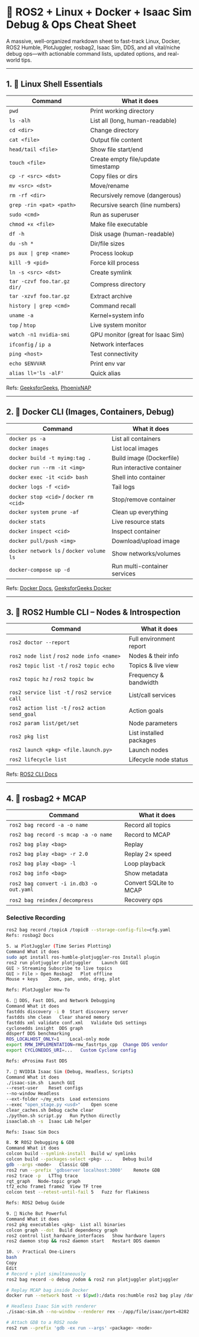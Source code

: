 # 🧠 ROS2 + Linux + Docker + Isaac Sim Debug & Ops Cheat Sheet

A massive, well-organized markdown sheet to fast-track Linux, Docker, ROS2 Humble, PlotJuggler, rosbag2, Isaac Sim, DDS, and all vital/niche debug ops—with actionable command lists, updated options, and real-world tips.

---

## 1. 🐧 Linux Shell Essentials

| Command | What it does |
|--------|---------------|
| `pwd` | Print working directory |
| `ls -alh` | List all (long, human-readable) |
| `cd <dir>` | Change directory |
| `cat <file>` | Output file content |
| `head/tail <file>` | Show file start/end |
| `touch <file>` | Create empty file/update timestamp |
| `cp -r <src> <dst>` | Copy files or dirs |
| `mv <src> <dst>` | Move/rename |
| `rm -rf <dir>` | Recursively remove (dangerous) |
| `grep -rin <pat> <path>` | Recursive search (line numbers) |
| `sudo <cmd>` | Run as superuser |
| `chmod +x <file>` | Make file executable |
| `df -h` | Disk usage (human-readable) |
| `du -sh *` | Dir/file sizes |
| `ps aux \| grep <name>` | Process lookup |
| `kill -9 <pid>` | Force kill process |
| `ln -s <src> <dst>` | Create symlink |
| `tar -czvf foo.tar.gz dir/` | Compress directory |
| `tar -xzvf foo.tar.gz` | Extract archive |
| `history \| grep <cmd>` | Command recall |
| `uname -a` | Kernel+system info |
| `top` / `htop` | Live system monitor |
| `watch -n1 nvidia-smi` | GPU monitor (great for Isaac Sim) |
| `ifconfig` / `ip a` | Network interfaces |
| `ping <host>` | Test connectivity |
| `echo $ENVVAR` | Print env var |
| `alias ll='ls -alF'` | Quick alias |

Refs: [GeeksforGeeks](https://www.geeksforgeeks.org), [PhoenixNAP](https://phoenixnap.com/kb/linux-commands)

---

## 2. 🐳 Docker CLI (Images, Containers, Debug)

| Command | What it does |
|--------|---------------|
| `docker ps -a` | List all containers |
| `docker images` | List local images |
| `docker build -t myimg:tag .` | Build image (Dockerfile) |
| `docker run --rm -it <img>` | Run interactive container |
| `docker exec -it <cid> bash` | Shell into container |
| `docker logs -f <cid>` | Tail logs |
| `docker stop <cid>` / `docker rm <cid>` | Stop/remove container |
| `docker system prune -af` | Clean up everything |
| `docker stats` | Live resource stats |
| `docker inspect <cid>` | Inspect container |
| `docker pull/push <img>` | Download/upload image |
| `docker network ls` / `docker volume ls` | Show networks/volumes |
| `docker-compose up -d` | Run multi-container services |

Refs: [Docker Docs](https://docs.docker.com/), [GeeksforGeeks Docker](https://www.geeksforgeeks.org/docker/)

---

## 3. 🤖 ROS2 Humble CLI – Nodes & Introspection

| Command | What it does |
|--------|---------------|
| `ros2 doctor --report` | Full environment report |
| `ros2 node list` / `ros2 node info <name>` | Nodes & their info |
| `ros2 topic list -t` / `ros2 topic echo` | Topics & live view |
| `ros2 topic hz` / `ros2 topic bw` | Frequency & bandwidth |
| `ros2 service list -t` / `ros2 service call` | List/call services |
| `ros2 action list -t` / `ros2 action send_goal` | Action goals |
| `ros2 param list/get/set` | Node parameters |
| `ros2 pkg list` | List installed packages |
| `ros2 launch <pkg> <file.launch.py>` | Launch nodes |
| `ros2 lifecycle list` | Lifecycle node status |

Refs: [ROS2 CLI Docs](https://docs.ros.org/en/rolling/How-To-Guides/Intro-to-ROS-2-CLI.html)

---

## 4. 🎥 rosbag2 + MCAP

| Command | What it does |
|--------|---------------|
| `ros2 bag record -a -o name` | Record all topics |
| `ros2 bag record -s mcap -a -o name` | Record to MCAP |
| `ros2 bag play <bag>` | Replay |
| `ros2 bag play <bag> -r 2.0` | Replay 2× speed |
| `ros2 bag play <bag> -l` | Loop playback |
| `ros2 bag info <bag>` | Show metadata |
| `ros2 bag convert -i in.db3 -o out.yaml` | Convert SQLite to MCAP |
| `ros2 bag reindex` / `decompress` | Recovery ops |

### Selective Recording
```bash
ros2 bag record /topicA /topicB --storage-config-file=cfg.yaml
Refs: rosbag2 Docs

5. 📊 PlotJuggler (Time Series Plotting)
Command	What it does
sudo apt install ros-humble-plotjuggler-ros	Install plugin
ros2 run plotjuggler plotjuggler	Launch GUI
GUI > Streaming	Subscribe to live topics
GUI > File > Open Rosbag2	Plot offline
Mouse + keys	Zoom, pan, undo, drag, plot

Refs: PlotJuggler How-To

6. 📡 DDS, Fast DDS, and Network Debugging
Command	What it does
fastdds discovery -i 0	Start discovery server
fastdds shm clean	Clear shared memory
fastdds xml validate conf.xml	Validate QoS settings
cyclonedds insight	DDS graph
ddsperf	DDS benchmarking
ROS_LOCALHOST_ONLY=1	Local-only mode
export RMW_IMPLEMENTATION=rmw_fastrtps_cpp	Change DDS vendor
export CYCLONEDDS_URI=...	Custom Cyclone config

Refs: eProsima Fast DDS

7. 🧪 NVIDIA Isaac Sim (Debug, Headless, Scripts)
Command	What it does
./isaac-sim.sh	Launch GUI
--reset-user	Reset configs
--no-window	Headless
--ext-folder ~/my_exts	Load extensions
--exec "open_stage.py <usd>"	Open scene
clear_caches.sh	Debug cache clear
./python.sh script.py	Run Python directly
isaaclab.sh -s	Isaac Lab helper

Refs: Isaac Sim Docs

8. 🛠️ ROS2 Debugging & GDB
Command	What it does
colcon build --symlink-install	Build w/ symlinks
colcon build --packages-select <pkg> ...	Debug build
gdb --args <node>	Classic GDB
ros2 run --prefix 'gdbserver localhost:3000'	Remote GDB
ros2 trace -p	LTTng trace
rqt_graph	Node-topic graph
tf2_echo frame1 frame2	View TF tree
colcon test --retest-until-fail 5	Fuzz for flakiness

Refs: ROS2 Debug Guide

9. 🧩 Niche But Powerful
Command	What it does
ros2 pkg executables <pkg>	List all binaries
colcon graph --dot	Build dependency graph
ros2 control list_hardware_interfaces	Show hardware layers
ros2 daemon stop && ros2 daemon start	Restart DDS daemon

10. 💡 Practical One-Liners
bash
Copy
Edit
# Record + plot simultaneously
ros2 bag record -o debug /odom & ros2 run plotjuggler plotjuggler

# Replay MCAP bag inside Docker
docker run --network host -v $(pwd):/data ros:humble ros2 bag play /data/bag.mcap

# Headless Isaac Sim with renderer
./isaac-sim.sh --no-window --renderer rex --/app/file/isaac/port=8282

# Attach GDB to a ROS2 node
ros2 run --prefix 'gdb -ex run --args' <package> <node>
